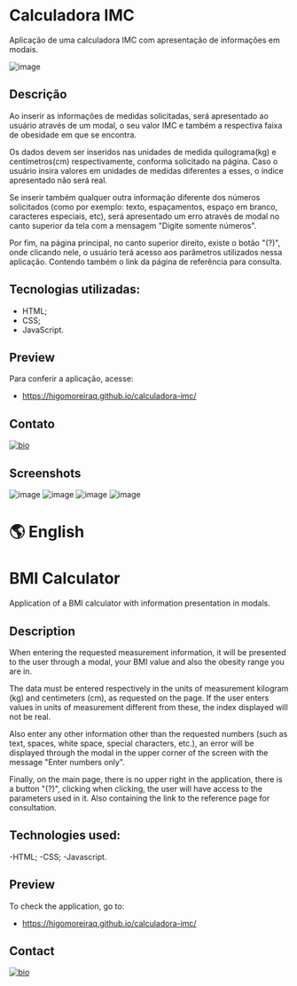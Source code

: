 # Calculadora IMC

Aplicação de uma calculadora IMC com apresentação de informações em modais.

![image](https://user-images.githubusercontent.com/107502907/191538702-7e81d67b-044d-4fc3-99bf-68e1906f1998.png)

## Descrição

Ao inserir as informações de medidas solicitadas, será apresentado ao usuário através de um modal,
o seu valor IMC e também a respectiva faixa de obesidade em que se encontra.

Os dados devem ser inseridos nas unidades de medida quilograma(kg) e centímetros(cm) respectivamente, conforma solicitado na página.
Caso o usuário insira valores em unidades de medidas diferentes a esses, o índice apresentado não será real.

Se inserir também qualquer outra informação diferente dos números solicitados (como por exemplo: texto, espaçamentos, espaço em branco, caracteres especiais, etc), 
será apresentado um erro através de modal no canto superior da tela com a mensagem "Digite somente números".

Por fim, na página principal, no canto superior direito, existe o botão "(?)", onde clicando nele, o usuário terá acesso aos parâmetros utilizados nessa aplicação.
Contendo também o link da página de referência para consulta.

## Tecnologias utilizadas:

- HTML;
- CSS;
- JavaScript.

## Preview

Para conferir a aplicação, acesse:

- https://higomoreiraq.github.io/calculadora-imc/

## Contato

[![bio](https://img.shields.io/badge/bio_higomoreiraq-19B866?style=for-the-badge&logo=ko-fi&logoColor=white)](https://higomoreiraq.github.io/Bio-Higo-Moreira/)


## Screenshots
![image](https://user-images.githubusercontent.com/107502907/191538788-411179ca-318b-422d-9569-7a109dd84a09.png)
![image](https://user-images.githubusercontent.com/107502907/191538878-b99f5f1f-de27-41fa-91b4-7f933aab618a.png)
![image](https://user-images.githubusercontent.com/107502907/191539324-4f990e0b-4104-4e2b-b42b-270962045aed.png)
![image](https://user-images.githubusercontent.com/107502907/191539413-8530e890-eeff-4a3f-9d1c-43c4ec83cce7.png)

#
# 🌎 English

# BMI Calculator

Application of a BMI calculator with information presentation in modals.

## Description

When entering the requested measurement information, it will be presented to the user through a modal,
your BMI value and also the obesity range you are in.

The data must be entered respectively in the units of measurement kilogram (kg) and centimeters (cm), as requested on the page.
If the user enters values in units of measurement different from these, the index displayed will not be real.

Also enter any other information other than the requested numbers (such as text, spaces, white space, special characters, etc.),
an error will be displayed through the modal in the upper corner of the screen with the message "Enter numbers only".

Finally, on the main page, there is no upper right in the application, there is a button "(?)", clicking when clicking, the user will have access to the parameters used in it.
Also containing the link to the reference page for consultation.

## Technologies used:

-HTML;
-CSS;
-Javascript.

## Preview

To check the application, go to:

- https://higomoreiraq.github.io/calculadora-imc/

## Contact

[![bio](https://img.shields.io/badge/bio_higomoreiraq-19B866?style=for-the-badge&logo=ko-fi&logoColor=white)](https://higomoreiraq.github.io/Bio-Higo-Moreira/)

